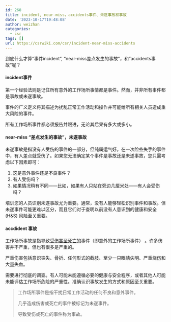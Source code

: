 ```yaml
---
id: 268
title: incident, near-miss，accidents事件、未遂事故和事故
date: '2023-10-17T19:48:08'
author: weizhan
categories:
  - csr
tags: []
url: https://csrwiki.com/csr/incident-near-miss-accidents
---
```


到底什么才算”事件incident”, “near-miss差点发生的事故”，和”accidents事故”呢？ 

#### incident事件

第一个经验法则是记住所有意外的工作场所事情都是事件。然而，并非所有事件都是事故或未遂事故。 

事件的广义定义将其描述为扰乱正常工作活动和操作并可能给所有相关人员造成重大风险的事件。 

所有工作场所事件都必须报告并跟进，无论其后果有多大或多小。

#### near-miss “差点发生的事故”，未遂事故

未遂事故是指没有人受伤的事件的一部分，但纯属运气好。在一次险些失手的事件中，有人差点就受伤了。如果您无法确定某个事件是事故还是未遂事故，您只需考虑以下因素即可： 

1. 这是意外事件还是不良事件？
2. 有人受伤吗？
3. 如果情况稍有不同——比如，如果有人只站在旁边几厘米处——有人会受伤吗？

培训您的人员识别未遂事故尤为重要。通常，没有人能够轻松识别事件和事故。但未遂事件可能更难以区分，而且它们对于查明以前没有人意识到的健康和安全 (H\&S) 风险至关重要。 

#### **accdident 事故**

工作场所事故是指导致[受伤甚至死亡的](https://www.thechecker.net/stories/blog/the-top-causes-of-workplace-injuries-and-fatalities)事件（即意外的工作场所事件） 。许多伤害并不严重，但也有很多是严重的。

严重伤害包括意识丧失、骨折、任何形式的截肢、至少一只眼睛失明、严重烧伤和大量失血。

需要进行彻底的调查。有人可能未能遵循必要的健康与安全程序，或者其他人可能未能评估工作场所危险的严重性。准确认识事故发生的方式和原因至关重要。   

> 工作场所事件是指干扰日常工作活动的任何不良和意外事件。
>
> 几乎造成伤害或死亡的事件被标记为未遂事件。
>
> 导致受伤或死亡的事件称为事故。 
